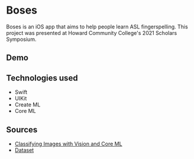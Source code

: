 # Boses
Boses is an iOS app that aims to help people learn ASL fingerspelling. This project was presented at Howard Community College's 2021 Scholars Symposium.

## Demo


## Technologies used
- Swift
- UIKit
-  Create ML
- Core ML

## Sources
- [Classifying Images with Vision and Core ML](https://developer.apple.com/documentation/vision/classifying_images_with_vision_and_core_ml)
- [Dataset](https://public.roboflow.com/object-detection/american-sign-language-letters)
